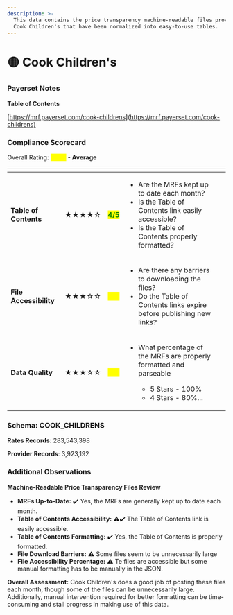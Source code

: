 ```yaml
---
description: >-
  This data contains the price transparency machine-readable files provided by
  Cook Children's that have been normalized into easy-to-use tables.
---
```


# 🟡 Cook Children's

### Payerset Notes

**Table of Contents**

[https://mrf.payerset.com/cook-childrens](https://mrf.payerset.com/cook-childrens)

### Compliance Scorecard

Overall Rating: <mark style="color:yellow;">**3.5/5**</mark>**&#x20;- Average**

<table data-view="cards"><thead><tr><th></th><th></th><th></th><th></th><th data-hidden data-card-cover data-type="files"></th></tr></thead><tbody><tr><td><strong>Table of Contents</strong></td><td><strong>★★★★☆</strong></td><td><mark style="color:green;"><strong>4/5</strong></mark></td><td><ul><li>Are the MRFs kept up to date each month? </li><li>Is the Table of Contents link easily accessible?</li><li>Is the Table of Contents properly formatted?</li></ul></td><td></td></tr><tr><td><strong>File Accessibility</strong></td><td><strong>★★★☆☆</strong></td><td><mark style="color:yellow;">3<strong>/5</strong></mark></td><td><ul><li>Are there any barriers to downloading the files?</li><li>Do the Table of Contents links expire before publishing new links?</li></ul></td><td></td></tr><tr><td><strong>Data Quality</strong></td><td><strong>★★★☆☆</strong></td><td><mark style="color:yellow;">3<strong>/5</strong></mark></td><td><ul><li><p>What percentage of the MRFs are properly formatted and parseable</p><ul><li>5 Stars - 100%</li><li>4 Stars - 80%...</li></ul></li></ul></td><td></td></tr></tbody></table>

### Schema: COOK\_CHILDRENS

**Rates Records**: 283,543,398

**Provider Records**: 3,923,192

### Additional Observations

**Machine-Readable Price Transparency Files Review**

* **MRFs Up-to-Date:** ✔️ Yes, the MRFs are generally kept up to date each month.
* **Table of Contents Accessibility:** ⚠✔️  The Table of Contents link is easily accessible.
* **Table of Contents Formatting:** ✔️ Yes, the Table of Contents is properly formatted.
* **File Download Barriers:** ⚠️ Some files seem to be unnecessarily large
* **File Accessibility Percentage:** ⚠️ Te files are accessible but some manual formatting has to be manually in the JSON.

**Overall Assessment:** Cook Children's does a good job of posting these files each month, though some of the files can be unnecessarily large. Additionally, manual intervention required for better formatting can be time-consuming and stall progress in making use of this data.
